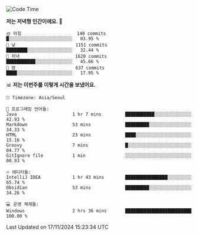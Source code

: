   <!--START_SECTION:waka-->
![Code Time](http://img.shields.io/badge/Code%20Time-442%20hrs%2047%20mins-blue)

**저는 저녁형 인간이에요. 🦉** 

```text
🌞 아침                     140 commits         █░░░░░░░░░░░░░░░░░░░░░░░░   03.95 % 
🌆 낮　                     1151 commits        ████████░░░░░░░░░░░░░░░░░   32.44 % 
🌃 저녁                     1620 commits        ███████████░░░░░░░░░░░░░░   45.66 % 
🌙 밤　                     637 commits         ████░░░░░░░░░░░░░░░░░░░░░   17.95 % 
```


📊 **저는 이번주를 이렇게 시간을 보냈어요.** 

```text
🕑︎ Timezone: Asia/Seoul

💬 프로그래밍 언어들: 
Java                     1 hr 7 mins         ███████████░░░░░░░░░░░░░░   42.93 % 
Markdown                 53 mins             █████████░░░░░░░░░░░░░░░░   34.33 % 
HTML                     23 mins             ████░░░░░░░░░░░░░░░░░░░░░   15.16 % 
Groovy                   7 mins              █░░░░░░░░░░░░░░░░░░░░░░░░   04.77 % 
GitIgnore file           1 min               ░░░░░░░░░░░░░░░░░░░░░░░░░   00.93 % 

🔥 에디터들: 
IntelliJ IDEA            1 hr 43 mins        ████████████████░░░░░░░░░   65.74 % 
Obsidian                 53 mins             █████████░░░░░░░░░░░░░░░░   34.26 % 

💻 운영 체제들: 
Windows                  2 hrs 36 mins       █████████████████████████   100.00 % 
```


 Last Updated on 17/11/2024 15:23:34 UTC
<!--END_SECTION:waka-->
